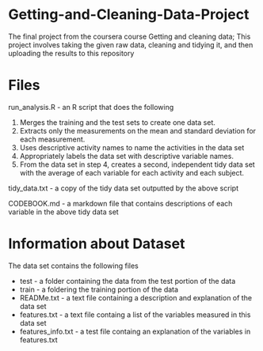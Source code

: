 # Getting-and-Cleaning-Data-Project
The final project from the coursera course Getting and cleaning data; This project involves taking the given raw data, cleaning  and tidying it, and then uploading the results to this repository
# Files
run_analysis.R - an R script that does the following
1. Merges the training and the test sets to create one data set.
2. Extracts only the measurements on the mean and standard deviation for each measurement.
3. Uses descriptive activity names to name the activities in the data set
4. Appropriately labels the data set with descriptive variable names.
5. From the data set in step 4, creates a second, independent tidy data set with the average of each variable for each activity and each subject.

tidy_data.txt - a copy of the tidy data set outputted by the above script

CODEBOOK.md - a markdown file that contains descriptions of each variable in the above tidy data set

# Information about Dataset
The data set contains the following files
* test - a folder containing the data from the test portion of the data
* train - a foldering the training portion of the data
* READMe.txt -  a text file containing a description and explanation of the data set
* features.txt -  a text file containg a list of the variables measured in this data set
* features_info.txt - a test file containg an explanation of the variables in features.txt

